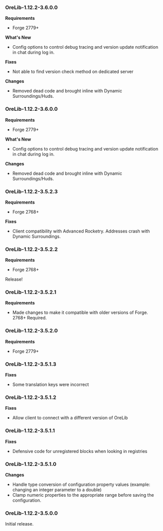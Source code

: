 ### OreLib-1.12.2-3.6.0.0
**Requirements**
* Forge 2779+

**What's New**
* Config options to control debug tracing and version update notification in chat during log in.

**Fixes**
* Not able to find version check method on dedicated server

**Changes**
* Removed dead code and brought inline with Dynamic Surroundings/Huds.

### OreLib-1.12.2-3.6.0.0
**Requirements**
* Forge 2779+

**What's New**
* Config options to control debug tracing and version update notification in chat during log in.

**Changes**
* Removed dead code and brought inline with Dynamic Surroundings/Huds.

### OreLib-1.12.2-3.5.2.3
**Requirements**
* Forge 2768+

**Fixes**
* Client compatibility with Advanced Rocketry.  Addresses crash with Dynamic Surroundings.

### OreLib-1.12.2-3.5.2.2
**Requirements**
* Forge 2768+

Release!

### OreLib-1.12.2-3.5.2.1
**Requirements**
* Made changes to make it compatible with older versions of Forge.  2768+ Required.

### OreLib-1.12.2-3.5.2.0
**Requirements**
* Forge 2779+

### OreLib-1.12.2-3.5.1.3
**Fixes**
* Some translation keys were incorrect

### OreLib-1.12.2-3.5.1.2
**Fixes**
* Allow client to connect with a different version of OreLib

### OreLib-1.12.2-3.5.1.1
**Fixes**
* Defensive code for unregistered blocks when looking in registries

### OreLib-1.12.2-3.5.1.0
**Changes**
* Handle type conversion of configuration property values (example: changing an integer parameter to a double)
* Clamp numeric properties to the appropriate range before saving the configuration.

### OreLib-1.12.2-3.5.0.0
Initial release.